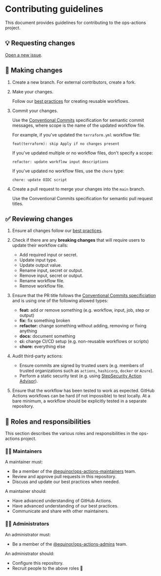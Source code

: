 # Contributing guidelines

This document provides guidelines for contributing to the ops-actions project.

## 💡 Requesting changes

[Open a new issue](https://github.com/equinor/ops-actions/issues/new/choose).

## 📝 Making changes

1. Create a new branch. For external contributors, create a fork.

1. Make your changes.

   Follow our [best practices](./docs/best-practices.md) for creating reusable workflows.

1. Commit your changes.

    Use the [Conventional Commits](https://www.conventionalcommits.org/en/v1.0.0/) specification for semantic commit messages, where scope is the name of the updated workflow file.

    For example, if you've updated the `terraform.yml` workflow file:

    ```plaintext
    feat(terraform): skip Apply if no changes present
    ```

    If you've updated multiple or no workflow files, don't specify a scope:

    ```plaintext
    refactor: update workflow input descriptions
    ```

    If you've updated no workflow files, use the `chore` type:

    ```plaintext
    chore: update OIDC script
    ```

1. Create a pull request to merge your changes into the `main` branch.

    Use the Conventional Commits specification for semantic pull request titles.

## ✅ Reviewing changes

1. Ensure all changes follow our [best practices](./docs/best-practices.md).
1. Check if there are any **breaking changes** that will require users to update their workflow calls:

     - Add required input or secret.
     - Update input type.
     - Update output value.
     - Rename input, secret or output.
     - Remove input, secret or output.
     - Rename workflow file.
     - Remove workflow file.

1. Ensure that the PR title follows the [Conventional Commits specificiation](https://www.conventionalcommits.org/en/v1.0.0/) and is using one of the following allowed types:

      - **feat:** add or remove something (e.g. workflow, input, job, step or output)
      - **fix:** fix something broken
      - **refactor:** change something without adding, removing or fixing anything
      - **docs:** document something
      - **ci:** change CI/CD setup (e.g. non-reusable workflows or scripts)
      - **chore:** everything else

1. Audit third-party actions:

      - Ensure commits are signed by trusted users (e.g. members of trusted organizations such as `actions`, `hashicorp`, `docker` or `Azure`).
      - Perform a static security test (e.g. using [StepSecurity Action Advisor](https://app.stepsecurity.io/action-advisor)).

1. Ensure that the workflow has been tested to work as expected. GitHub Actions workflows can be hard (if not impossible) to test locally. At a bare minimum, a workflow should be explicitly tested in a separate repository.

## 🤝 Roles and responsibilities

This section describes the various roles and responsibilities in the ops-actions project.

### 👷‍♀️ Maintainers

A maintainer must:

- Be a member of the [@equinor/ops-actions-maintainers](https://github.com/orgs/equinor/teams/ops-actions-maintainers) team.
- Review and approve pull requests in this repository.
- Discuss and update our best practices when needed.

A maintainer should:

- Have advanced understanding of GitHub Actions.
- Have advanced understanding of our best practices.
- Communicate and share with other maintainers.

### 👮‍♂️ Administrators

An administrator must:

- Be a member of the [@equinor/ops-actions-admins](https://github.com/orgs/equinor/teams/ops-actions-admins) team.

An administrator should:

- Configure this repository.
- Recruit people to the above roles 🤗
